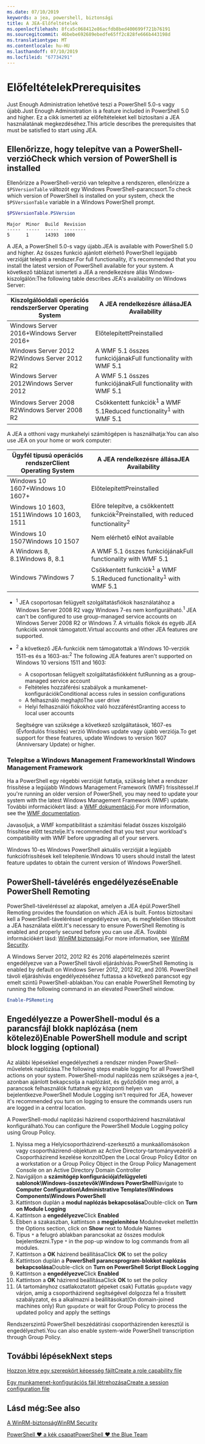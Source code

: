 ```yaml
---
ms.date: 07/10/2019
keywords: a jea, powershell, biztonsági
title: A JEA-Előfeltételek
ms.openlocfilehash: 8fca5c068412e86acfdb8bed400699f721b76191
ms.sourcegitcommit: 46bebe692689ebedfe65ff2c828fe666b443198d
ms.translationtype: MT
ms.contentlocale: hu-HU
ms.lasthandoff: 07/10/2019
ms.locfileid: "67734291"
---
```

# <a name="prerequisites"></a><span data-ttu-id="396fd-103">Előfeltételek</span><span class="sxs-lookup"><span data-stu-id="396fd-103">Prerequisites</span></span>

<span data-ttu-id="396fd-104">Just Enough Administration lehetővé teszi a PowerShell 5.0-s vagy újabb.</span><span class="sxs-lookup"><span data-stu-id="396fd-104">Just Enough Administration is a feature included in PowerShell 5.0 and higher.</span></span> <span data-ttu-id="396fd-105">Ez a cikk ismerteti az előfeltételeket kell biztosítani a JEA használatának megkezdéséhez.</span><span class="sxs-lookup"><span data-stu-id="396fd-105">This article describes the prerequisites that must be satisfied to start using JEA.</span></span>


## <a name="check-which-version-of-powershell-is-installed"></a><span data-ttu-id="396fd-106">Ellenőrizze, hogy telepítve van a PowerShell-verzió</span><span class="sxs-lookup"><span data-stu-id="396fd-106">Check which version of PowerShell is installed</span></span>

<span data-ttu-id="396fd-107">Ellenőrizze a PowerShell-verzió van telepítve a rendszeren, ellenőrizze a `$PSVersionTable` változót egy Windows PowerShell-parancssort.</span><span class="sxs-lookup"><span data-stu-id="396fd-107">To check which version of PowerShell is installed on your system, check the `$PSVersionTable` variable in a Windows PowerShell prompt.</span></span>

```powershell
$PSVersionTable.PSVersion
```

```Output
Major  Minor  Build  Revision
-----  -----  -----  --------
5      1      14393  1000
```

<span data-ttu-id="396fd-108">A JEA, a PowerShell 5.0-s vagy újabb.</span><span class="sxs-lookup"><span data-stu-id="396fd-108">JEA is available with PowerShell 5.0 and higher.</span></span> <span data-ttu-id="396fd-109">Az összes funkció ajánlott elérhető PowerShell legújabb verzióját telepíti a rendszer.</span><span class="sxs-lookup"><span data-stu-id="396fd-109">For full functionality, it's recommended that you install the latest version of PowerShell available for your system.</span></span> <span data-ttu-id="396fd-110">A következő táblázat ismerteti a JEA a rendelkezésre állás Windows-kiszolgálón:</span><span class="sxs-lookup"><span data-stu-id="396fd-110">The following table describes JEA's availability on Windows Server:</span></span>

| <span data-ttu-id="396fd-111">Kiszolgálóoldali operációs rendszer</span><span class="sxs-lookup"><span data-stu-id="396fd-111">Server Operating System</span></span> |                <span data-ttu-id="396fd-112">A JEA rendelkezésre állása</span><span class="sxs-lookup"><span data-stu-id="396fd-112">JEA Availability</span></span>                |
| ----------------------- | ---------------------------------------------- |
| <span data-ttu-id="396fd-113">Windows Server 2016+</span><span class="sxs-lookup"><span data-stu-id="396fd-113">Windows Server 2016+</span></span>    | <span data-ttu-id="396fd-114">Előtelepített</span><span class="sxs-lookup"><span data-stu-id="396fd-114">Preinstalled</span></span>                                   |
| <span data-ttu-id="396fd-115">Windows Server 2012 R2</span><span class="sxs-lookup"><span data-stu-id="396fd-115">Windows Server 2012 R2</span></span>  | <span data-ttu-id="396fd-116">A WMF 5.1 összes funkciójának</span><span class="sxs-lookup"><span data-stu-id="396fd-116">Full functionality with WMF 5.1</span></span>                |
| <span data-ttu-id="396fd-117">Windows Server 2012</span><span class="sxs-lookup"><span data-stu-id="396fd-117">Windows Server 2012</span></span>     | <span data-ttu-id="396fd-118">A WMF 5.1 összes funkciójának</span><span class="sxs-lookup"><span data-stu-id="396fd-118">Full functionality with WMF 5.1</span></span>                |
| <span data-ttu-id="396fd-119">Windows Server 2008 R2</span><span class="sxs-lookup"><span data-stu-id="396fd-119">Windows Server 2008 R2</span></span>  | <span data-ttu-id="396fd-120">Csökkentett funkciók<sup>1</sup> a WMF 5.1</span><span class="sxs-lookup"><span data-stu-id="396fd-120">Reduced functionality<sup>1</sup> with WMF 5.1</span></span> |

<span data-ttu-id="396fd-121">A JEA a otthoni vagy munkahelyi számítógépen is használhatja:</span><span class="sxs-lookup"><span data-stu-id="396fd-121">You can also use JEA on your home or work computer:</span></span>

| <span data-ttu-id="396fd-122">Ügyfél típusú operációs rendszer</span><span class="sxs-lookup"><span data-stu-id="396fd-122">Client Operating System</span></span> |                   <span data-ttu-id="396fd-123">A JEA rendelkezésre állása</span><span class="sxs-lookup"><span data-stu-id="396fd-123">JEA Availability</span></span>                   |
| ----------------------- | ---------------------------------------------------- |
| <span data-ttu-id="396fd-124">Windows 10 1607+</span><span class="sxs-lookup"><span data-stu-id="396fd-124">Windows 10 1607+</span></span>        | <span data-ttu-id="396fd-125">Előtelepített</span><span class="sxs-lookup"><span data-stu-id="396fd-125">Preinstalled</span></span>                                         |
| <span data-ttu-id="396fd-126">Windows 10 1603, 1511</span><span class="sxs-lookup"><span data-stu-id="396fd-126">Windows 10 1603, 1511</span></span>   | <span data-ttu-id="396fd-127">Előre telepítve, a csökkentett funkciók<sup>2</sup></span><span class="sxs-lookup"><span data-stu-id="396fd-127">Preinstalled, with reduced functionality<sup>2</sup></span></span> |
| <span data-ttu-id="396fd-128">Windows 10 1507</span><span class="sxs-lookup"><span data-stu-id="396fd-128">Windows 10 1507</span></span>         | <span data-ttu-id="396fd-129">Nem elérhető el</span><span class="sxs-lookup"><span data-stu-id="396fd-129">Not available</span></span>                                        |
| <span data-ttu-id="396fd-130">A Windows 8, 8.1</span><span class="sxs-lookup"><span data-stu-id="396fd-130">Windows 8, 8.1</span></span>          | <span data-ttu-id="396fd-131">A WMF 5.1 összes funkciójának</span><span class="sxs-lookup"><span data-stu-id="396fd-131">Full functionality with WMF 5.1</span></span>                      |
| <span data-ttu-id="396fd-132">Windows 7</span><span class="sxs-lookup"><span data-stu-id="396fd-132">Windows 7</span></span>               | <span data-ttu-id="396fd-133">Csökkentett funkciók<sup>1</sup> a WMF 5.1</span><span class="sxs-lookup"><span data-stu-id="396fd-133">Reduced functionality<sup>1</sup> with WMF 5.1</span></span>       |

- <span data-ttu-id="396fd-134"><sup>1</sup> JEA csoportosan felügyelt szolgáltatásfiókok használatához a Windows Server 2008 R2 vagy Windows 7-es nem konfigurálható.</span><span class="sxs-lookup"><span data-stu-id="396fd-134"><sup>1</sup> JEA can't be configured to use group-managed service accounts on Windows Server 2008 R2 or Windows 7.</span></span> <span data-ttu-id="396fd-135">A virtuális fiókok és egyéb JEA funkciók *vannak* támogatott.</span><span class="sxs-lookup"><span data-stu-id="396fd-135">Virtual accounts and other JEA features *are* supported.</span></span>

- <span data-ttu-id="396fd-136"><sup>2</sup> a következő JEA-funkciók nem támogatottak a Windows 10-verziók 1511-es és a 1603-as:</span><span class="sxs-lookup"><span data-stu-id="396fd-136"><sup>2</sup> The following JEA features aren't supported on Windows 10 versions 1511 and 1603:</span></span>

  - <span data-ttu-id="396fd-137">A csoportosan felügyelt szolgáltatásfiókként fut</span><span class="sxs-lookup"><span data-stu-id="396fd-137">Running as a group-managed service account</span></span>
  - <span data-ttu-id="396fd-138">Feltételes hozzáférési szabályok a munkamenet-konfigurációk</span><span class="sxs-lookup"><span data-stu-id="396fd-138">Conditional access rules in session configurations</span></span>
  - <span data-ttu-id="396fd-139">A felhasználó meghajtó</span><span class="sxs-lookup"><span data-stu-id="396fd-139">The user drive</span></span>
  - <span data-ttu-id="396fd-140">Helyi felhasználói fiókokhoz való hozzáférést</span><span class="sxs-lookup"><span data-stu-id="396fd-140">Granting access to local user accounts</span></span>

  <span data-ttu-id="396fd-141">Segítségre van szüksége a következő szolgáltatások, 1607-es (Évfordulós frissítés) verzió Windows update vagy újabb verziója.</span><span class="sxs-lookup"><span data-stu-id="396fd-141">To get support for these features, update Windows to version 1607 (Anniversary Update) or higher.</span></span>

### <a name="install-windows-management-framework"></a><span data-ttu-id="396fd-142">Telepítse a Windows Management Framework</span><span class="sxs-lookup"><span data-stu-id="396fd-142">Install Windows Management Framework</span></span>

<span data-ttu-id="396fd-143">Ha a PowerShell egy régebbi verzióját futtatja, szükség lehet a rendszer frissítése a legújabb Windows Management Framework (WMF) frissítéssel.</span><span class="sxs-lookup"><span data-stu-id="396fd-143">If you're running an older version of PowerShell, you may need to update your system with the latest Windows Management Framework (WMF) update.</span></span> <span data-ttu-id="396fd-144">További információkért lásd: a [WMF dokumentáció](/powershell/wmf/overview).</span><span class="sxs-lookup"><span data-stu-id="396fd-144">For more information, see the [WMF documentation](/powershell/wmf/overview).</span></span>

<span data-ttu-id="396fd-145">Javasoljuk, a WMF kompatibilitást a számítási feladat összes kiszolgáló frissítése előtt tesztelje.</span><span class="sxs-lookup"><span data-stu-id="396fd-145">It's recommended that you test your workload's compatibility with WMF before upgrading all of your servers.</span></span>

<span data-ttu-id="396fd-146">Windows 10-es Windows PowerShell aktuális verzióját a legújabb funkciófrissítések kell telepítenie.</span><span class="sxs-lookup"><span data-stu-id="396fd-146">Windows 10 users should install the latest feature updates to obtain the current version of Windows PowerShell.</span></span>

## <a name="enable-powershell-remoting"></a><span data-ttu-id="396fd-147">PowerShell-távelérés engedélyezése</span><span class="sxs-lookup"><span data-stu-id="396fd-147">Enable PowerShell Remoting</span></span>

<span data-ttu-id="396fd-148">PowerShell-táveléréssel az alapokat, amelyen a JEA épül.</span><span class="sxs-lookup"><span data-stu-id="396fd-148">PowerShell Remoting provides the foundation on which JEA is built.</span></span> <span data-ttu-id="396fd-149">Fontos biztosítani kell a PowerShell-táveléréssel engedélyezve van, és megfelelően titkosított a JEA használata előtt.</span><span class="sxs-lookup"><span data-stu-id="396fd-149">It's necessary to ensure PowerShell Remoting is enabled and properly secured before you can use JEA.</span></span> <span data-ttu-id="396fd-150">További információkért lásd: [WinRM biztonsági](/powershell/scripting/learn/remoting/winrmsecurity).</span><span class="sxs-lookup"><span data-stu-id="396fd-150">For more information, see [WinRM Security](/powershell/scripting/learn/remoting/winrmsecurity).</span></span>

<span data-ttu-id="396fd-151">A Windows Server 2012, 2012 R2 és 2016 alapértelmezés szerint engedélyezve van a PowerShell távoli eljáráshívás.</span><span class="sxs-lookup"><span data-stu-id="396fd-151">PowerShell Remoting is enabled by default on Windows Server 2012, 2012 R2, and 2016.</span></span> <span data-ttu-id="396fd-152">PowerShell távoli eljáráshívás engedélyezéséhez futtassa a következő parancsot egy emelt szintű PowerShell-ablakban.</span><span class="sxs-lookup"><span data-stu-id="396fd-152">You can enable PowerShell Remoting by running the following command in an elevated PowerShell window.</span></span>

```powershell
Enable-PSRemoting
```

## <a name="enable-powershell-module-and-script-block-logging-optional"></a><span data-ttu-id="396fd-153">Engedélyezze a PowerShell-modul és a parancsfájl blokk naplózása (nem kötelező)</span><span class="sxs-lookup"><span data-stu-id="396fd-153">Enable PowerShell module and script block logging (optional)</span></span>

<span data-ttu-id="396fd-154">Az alábbi lépésekkel engedélyezheti a rendszer minden PowerShell-műveletek naplózása.</span><span class="sxs-lookup"><span data-stu-id="396fd-154">The following steps enable logging for all PowerShell actions on your system.</span></span> <span data-ttu-id="396fd-155">PowerShell-modul naplózás nem szükséges a jea-t, azonban ajánlott bekapcsolja a naplózást, és győződjön meg arról, a parancsok felhasználók futtatnak egy központi helyen van bejelentkezve.</span><span class="sxs-lookup"><span data-stu-id="396fd-155">PowerShell Module Logging isn't required for JEA, however it's recommended you turn on logging to ensure the commands users run are logged in a central location.</span></span>

<span data-ttu-id="396fd-156">A PowerShell-modul naplózási házirend csoportházirend használatával konfigurálható.</span><span class="sxs-lookup"><span data-stu-id="396fd-156">You can configure the PowerShell Module Logging policy using Group Policy.</span></span>

1. <span data-ttu-id="396fd-157">Nyissa meg a Helyicsoportházirend-szerkesztő a munkaállomásokon vagy csoportházirend-objektum az Active Directory-tartományvezérlő a Csoportházirend kezelése konzolt</span><span class="sxs-lookup"><span data-stu-id="396fd-157">Open the Local Group Policy Editor on a workstation or a Group Policy Object in the Group Policy Management Console on an Active Directory Domain Controller</span></span>
2. <span data-ttu-id="396fd-158">Navigáljon a **számítógép konfigurációja\\felügyeleti sablonok\\Windows-összetevők\\Windows PowerShell**</span><span class="sxs-lookup"><span data-stu-id="396fd-158">Navigate to **Computer Configuration\\Administrative Templates\\Windows Components\\Windows PowerShell**</span></span>
3. <span data-ttu-id="396fd-159">Kattintson duplán a **modul naplózás bekapcsolása**</span><span class="sxs-lookup"><span data-stu-id="396fd-159">Double-click on **Turn on Module Logging**</span></span>
4. <span data-ttu-id="396fd-160">Kattintson a **engedélyezve**</span><span class="sxs-lookup"><span data-stu-id="396fd-160">Click **Enabled**</span></span>
5. <span data-ttu-id="396fd-161">Ebben a szakaszban, kattintson a **megjelenítése** Modulneveket mellett</span><span class="sxs-lookup"><span data-stu-id="396fd-161">In the Options section, click on **Show** next to Module Names</span></span>
6. <span data-ttu-id="396fd-162">Típus `*` a felugró ablakban parancsokat az összes modulok bejelentkezni.</span><span class="sxs-lookup"><span data-stu-id="396fd-162">Type `*` in the pop-up window to log commands from all modules.</span></span>
7. <span data-ttu-id="396fd-163">Kattintson a **OK** házirend beállítása</span><span class="sxs-lookup"><span data-stu-id="396fd-163">Click **OK** to set the policy</span></span>
8. <span data-ttu-id="396fd-164">Kattintson duplán a **PowerShell parancsprogram-blokkot naplózás bekapcsolása**</span><span class="sxs-lookup"><span data-stu-id="396fd-164">Double-click on **Turn on PowerShell Script Block Logging**</span></span>
9. <span data-ttu-id="396fd-165">Kattintson a **engedélyezve**</span><span class="sxs-lookup"><span data-stu-id="396fd-165">Click **Enabled**</span></span>
10. <span data-ttu-id="396fd-166">Kattintson a **OK** házirend beállítása</span><span class="sxs-lookup"><span data-stu-id="396fd-166">Click **OK** to set the policy</span></span>
11. <span data-ttu-id="396fd-167">(A tartományhoz csatlakoztatott gépeket csak) Futtatás `gpupdate` vagy várjon, amíg a csoportházirend segítségével dolgozza fel a frissített szabályzatot, és a alkalmazni a beállításokat</span><span class="sxs-lookup"><span data-stu-id="396fd-167">(On domain-joined machines only) Run `gpupdate` or wait for Group Policy to process the updated policy and apply the settings</span></span>

<span data-ttu-id="396fd-168">Rendszerszintű PowerShell beszédátírási csoportházirenden keresztül is engedélyezheti.</span><span class="sxs-lookup"><span data-stu-id="396fd-168">You can also enable system-wide PowerShell transcription through Group Policy.</span></span>

## <a name="next-steps"></a><span data-ttu-id="396fd-169">További lépések</span><span class="sxs-lookup"><span data-stu-id="396fd-169">Next steps</span></span>

[<span data-ttu-id="396fd-170">Hozzon létre egy szerepkört képesség fájlt</span><span class="sxs-lookup"><span data-stu-id="396fd-170">Create a role capability file</span></span>](role-capabilities.md)

[<span data-ttu-id="396fd-171">Egy munkamenet-konfigurációs fájl létrehozása</span><span class="sxs-lookup"><span data-stu-id="396fd-171">Create a session configuration file</span></span>](session-configurations.md)

## <a name="see-also"></a><span data-ttu-id="396fd-172">Lásd még:</span><span class="sxs-lookup"><span data-stu-id="396fd-172">See also</span></span>

[<span data-ttu-id="396fd-173">A WinRM-biztonság</span><span class="sxs-lookup"><span data-stu-id="396fd-173">WinRM Security</span></span>](/powershell/scripting/learn/remoting/winrmsecurity)

[<span data-ttu-id="396fd-174">PowerShell ♥ a kék csapat</span><span class="sxs-lookup"><span data-stu-id="396fd-174">PowerShell ♥ the Blue Team</span></span>](https://devblogs.microsoft.com/powershell/powershell-the-blue-team/)
